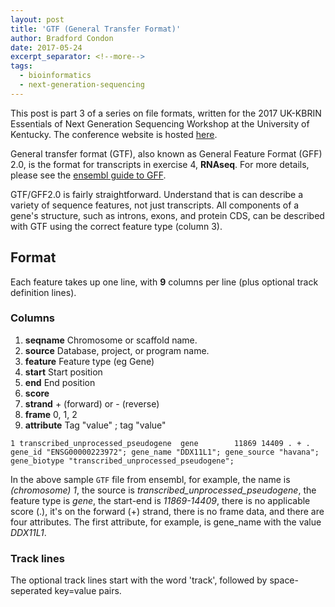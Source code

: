 ```yaml
---
layout: post
title: 'GTF (General Transfer Format)'
author: Bradford Condon
date: 2017-05-24
excerpt_separator: <!--more-->
tags:
  - bioinformatics
  - next-generation-sequencing
---
```


This post is part 3 of a series on file formats, written for the 2017 UK-KBRIN Essentials of Next Generation Sequencing Workshop at the University of Kentucky.  The conference website is hosted [here](http://www.endophyte.uky.edu/ngs/).

General transfer format (GTF), also known as General Feature Format (GFF) 2.0, is the format for transcripts in exercise 4, **RNAseq**.
For more details, please see the [ensembl guide to GFF](http://www.ensembl.org/info/website/upload/gff.html?redirect=no).

<!--more-->

GTF/GFF2.0 is fairly straightforward.  Understand that is can describe a variety of sequence features, not just transcripts.  All components of a gene's structure, such as introns, exons, and protein CDS, can be described with GTF using the correct feature type (column 3).


## Format

Each feature takes up one line, with **9** columns per line (plus optional track definition lines).


### Columns

1. **seqname**  Chromosome or scaffold name.
2. **source** Database, project, or program name.
3. **feature**  Feature type (eg Gene)  
4. **start**  Start position
5. **end**  End position
6. **score**  
7. **strand** + (forward) or - (reverse)
8. **frame** 0, 1, 2
9. **attribute**  Tag "value" ; tag "value"


```
1 transcribed_unprocessed_pseudogene  gene        11869 14409 . + . gene_id "ENSG00000223972"; gene_name "DDX11L1"; gene_source "havana"; gene_biotype "transcribed_unprocessed_pseudogene"; 
```
In the above sample `GTF` file from ensembl, for example, the name is *(chromosome) 1*, the source is *transcribed_unprocessed_pseudogene*, the feature type is *gene*, the start-end is *11869-14409*, there is no applicable score (.), it's on the forward (+) strand, there is no frame data, and there are four attributes.  The first attribute, for example, is gene_name with the value *DDX11L1*. 

### Track lines

The optional track lines start with the word 'track', followed by space-seperated key=value pairs.
